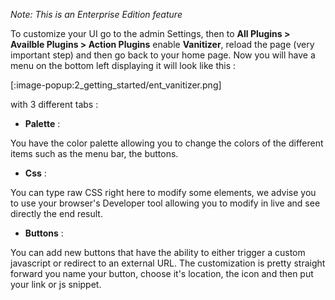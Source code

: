 _Note: This is an Enterprise Edition feature_ 

To customize your UI go to the admin Settings, then to **All Plugins > Availble Plugins > Action Plugins** enable **Vanitizer**, reload the page (very important step) and then go back to your home page.
Now you will have a menu on the bottom left displaying it will look like this :

[:image-popup:2_getting_started/ent_vanitizer.png]

with 3 different tabs :

* **Palette** :

You have the color palette allowing you to change the colors of the different items such as the menu bar, the buttons.

* **Css** :

You can type raw CSS right here to modify some elements, we advise you to use your browser's Developer tool allowing you to modify in live and see directly the end result.

* **Buttons** :

You can add new buttons that have the ability to either trigger a custom javascript or redirect to an external URL. The customization is pretty straight forward you name your button, choose it's location, the icon and then put your link or js snippet.
